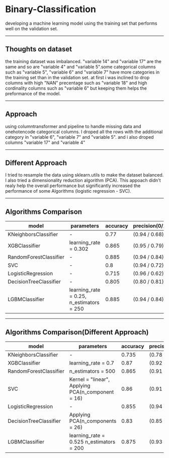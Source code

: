 # Binary-Classification
developing a machine learning model using the training set that performs well on the validation set.

----

## Thoughts on dataset

the training dataset was imbalanced. "variable 14" and "variable 17" are the same and so are "variable 4" and "variable 5".some categorical columns such as "variable 5", "variable 6" and "variable 7" have more categories in the training set than in the validation set. at first i was inclined to drop columns with high "NAN" precentage such as "variable 18" and high cordinality columns such as "variable 6" but keeping them helps the preformance of the model. 

----

## Approach

using columntransformer and pipeline to handle missing data and onehotencode categorical columns. I droped all the rows with the additional category in "variable 6", "variable 7" and "variable 5". and i also droped columns "variable 17" and "variable 4"

----

## Different Approach

I tried to resample the data using sklearn.utils to make the dataset balanced. I also tried a dimensionality reduction algorithm (PCA).
This appoach didn't realy help the overall performance but significantly increased the performance of some Algorithms (logistic regression - SVC).

----

## Algorithms Comparison

| model                  | parameters                              | accuracy | precision(0/1) | f1_score(0/1) | 
|------------------------|-----------------------------------------|----------|----------------|---------------|
| KNeighborsClassifier   | -                                       | 0.77     | (0.94 / 0.68)  | (0.74 / 0.79) |
| XGBClassifier          | learning_rate = 0.302                   | 0.865    | (0.95 / 0.79)  | (0.86 / 0.87) |   
| RandomForestClassifier | -                                       | 0.885    | (0.94 / 0.84)  | (0.89 / 0.88) |   
| SVC                    | -                                       | 0.8      | (0.94 / 0.72)  | (0.78 / 0.81) |   
| LogisticRegression     | -                                       | 0.715    | (0.96 / 0.62)  | (0.65 / 0.76) |   
| DecisionTreeClassifier | -                                       | 0.805    | (0.80 / 0.81)  | (0.82 / 0.78) |   
| LGBMClassifier         | learning_rate = 0.25, n_estimators = 250 | 0.885    | (0.94 / 0.84)  | (0.89 / 0.88) |   

----------

## Algorithms Comparison(Different Approach)

| model                  	| parameters                                        	| accuracy 	| precision(0/1) 	| f1_score(0/1) 	 
|------------------------	|---------------------------------------------------	|----------	|----------------	|---------------
| KNeighborsClassifier   	| -                                                 	| 0.735    	| (0.78 / 0.69)  	| (0.74 / 0.73) 	
| XGBClassifier          	| learning_rate = 0.7                               	| 0.87     	| (0.92 / 0.83)  	| (0.87 / 0.87) 	
| RandomForestClassifier 	| n_estimators = 500                                	| 0.865    	| (0.91 / 0.82)  	| (0.87 / 0.86)  
| SVC                    	| Kernel = "linear", Applying PCA(n_component = 16) 	| 0.86     	| (0.91 / 0.80)  	| (0.86 / 0.85)  
| LogisticRegression     	| -                                                 	| 0.855    	| (0.94 / 0.79)  	| (0.85 / 0.86)   
| DecisionTreeClassifier 	| Applying PCA(n_components = 26)                   	| 0.83     	| (0.85 / 0.80)  	| (0.84 / 0.82)  
| LGBMClassifier         	| learning_rate = 0.525 n_estimators = 200          	| 0.875    	| (0.93 / 0.83)  	| (0.88 / 0.87) 
